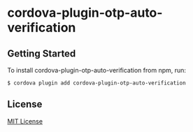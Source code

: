 # cordova-plugin-otp-auto-verification

## Getting Started

To install cordova-plugin-otp-auto-verification from npm, run:

```
$ cordova plugin add cordova-plugin-otp-auto-verification
```


## License

[MIT License](http://en.wikipedia.org/wiki/MIT_License)
